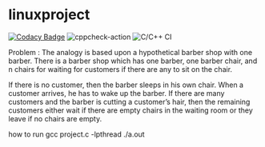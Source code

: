 # linuxproject

[![Codacy Badge](https://api.codacy.com/project/badge/Grade/0b804cf439af4b7bb9b8e60ef67ef920)](https://app.codacy.com/manual/99002551/linuxproject?utm_source=github.com&utm_medium=referral&utm_content=99002551/linuxproject&utm_campaign=Badge_Grade_Settings)
![cppcheck-action](https://github.com/99002551/linuxproject/workflows/cppcheck-action/badge.svg?branch=master)
![C/C++ CI](https://github.com/99002551/linuxproject/workflows/C/C++%20CI/badge.svg?branch=master)


Problem : The analogy is based upon a hypothetical barber shop with one barber. There is a barber shop which has one barber, one barber chair, and n chairs for waiting for customers if there are any to sit on the chair.

If there is no customer, then the barber sleeps in his own chair.
When a customer arrives, he has to wake up the barber.
If there are many customers and the barber is cutting a customer’s hair, then the remaining customers either wait if there are empty chairs in the waiting room or they leave if no chairs are empty.
    
  how to run
  gcc project.c -lpthread
  ./a.out

